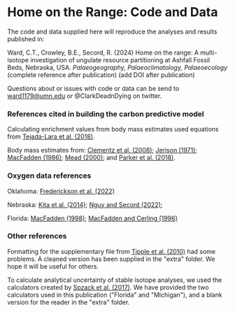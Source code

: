 # Home on the Range: Code and Data

The code and data supplied here will reproduce the analyses and results published in:

Ward, C.T., Crowley, B.E., Secord, R. (2024) Home on the range: A multi-isotope investigation of ungulate resource partitioning at Ashfall Fossil Beds, Nebraska, USA. _Palaeogeography, Palaeoclimatology, Palaeoecology_
(complete reference after publication)
(add DOI after publication)

Questions about or issues with code or data can be send to ward1179@umn.edu or @ClarkDeadnDying on twitter.

### __References cited in building the carbon predictive model__
Calculating enrichment values from body mass estimates used equations from [Tejada-Lara et al. (2018)](http://dx.doi.org/10.1098/rspb.2018.1020).

Body mass estimates from: [Clementz et al. (2008)](https://doi.org/10.2110/palo.2007.p07-054r);
[Jerison (1971)](https://doi.org/10.1086/282720);
[MacFadden (1986)](https://doi.org/10.1017/S0094837300003109);
[Mead (2000)](https://doi.org/10.1666/0094-8373(2000)026<0689:SDAPIT>2.0.CO;2); and
[Parker et al. (2018)](https://doi.org/10.1016/j.palaeo.2018.07.017).

### __Oxygen data references__
Oklahoma: [Frederickson et al. (2022)](https://doi.org/10.4202/app.00941.2021)

Nebraska: 
[Kita et al. (2014)](https://doi.org/10.1016/j.palaeo.2014.02.013);
[Nguy and Secord (2022)](https://doi.org/10.1016/j.palaeo.2022.110929);

Florida: 
[MacFadden (1998)](https://doi.org/10.1666/0094-8373(1998)024[0274:TOTRIE]2.3.CO;2);
[MacFadden and Cerling (1996)](https://doi.org/10.1080/02724634.1996.10011288)

### __Other references__

Formatting for the supplementary file from [Tipple et al. (2010)](https://doi.org/10.1029/2009PA001851) had some problems. A cleaned version has been supplied in the "extra" folder. We hope it will be useful for others.

To calculate analytical uncertainty of stable isotope analyses, we used the calculators created by [Spzack et al. (2017)](https://doi.org/10.1016/j.jasrep.2017.05.007). We have provided the two calculators used in this publication ("Florida" and "Michigan"), and a blank version for the reader in the "extra" folder. 

